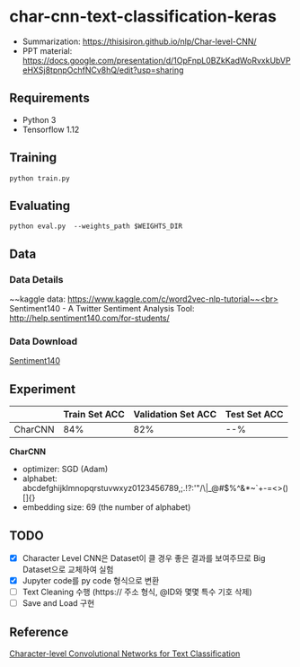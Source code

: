 # char-cnn-text-classification-keras

- Summarization: https://thisisiron.github.io/nlp/Char-level-CNN/
- PPT material: https://docs.google.com/presentation/d/1OpFnpL0BZkKadWoRvxkUbVPeHXSj8tpnpOchfNCv8hQ/edit?usp=sharing

## Requirements
- Python 3
- Tensorflow 1.12

## Training
```
python train.py
```

## Evaluating
```
python eval.py  --weights_path $WEIGHTS_DIR
```

## Data
### Data Details
~~kaggle data: https://www.kaggle.com/c/word2vec-nlp-tutorial~~<br>
Sentiment140 - A Twitter Sentiment Analysis Tool: http://help.sentiment140.com/for-students/

### Data Download
[Sentiment140](http://cs.stanford.edu/people/alecmgo/trainingandtestdata.zip)

## Experiment
|         | Train Set ACC | Validation Set ACC | Test Set ACC |
|---------|---------------|--------------------|----------------|
| CharCNN | 84%           | 82%                | --%            |

**CharCNN**
- optimizer: SGD (Adam)
- alphabet: abcdefghijklmnopqrstuvwxyz0123456789,;.!?:'\"/\\|_@#$%^&*~`+-=<>()[]{}
- embedding size: 69 (the number of alphabet)

## TODO
- [X] Character Level CNN은 Dataset이 클 경우 좋은 결과를 보여주므로 Big Dataset으로 교체하여 실험
- [X] Jupyter code를 py code 형식으로 변환
- [ ] Text Cleaning 수행 (https:// 주소 형식, @ID와 몇몇 특수 기호 삭제)
- [ ] Save and Load 구현

## Reference
[Character-level Convolutional Networks for Text Classification](https://papers.nips.cc/paper/5782-character-level-convolutional-networks-for-text-classification.pdf)<br>
